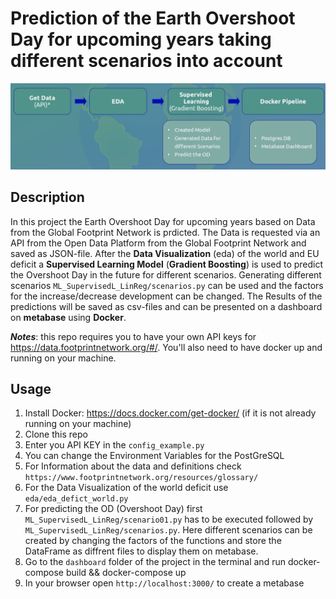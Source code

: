 # Prediction of the Earth Overshoot Day for upcoming years taking different scenarios into account 

![Overshoot_Day](OvershootDay.png "Overshoot_Day")

## Description
In this project the Earth Overshoot Day for upcoming years based on Data from the Global Footprint Network is prdicted. The Data is requested via an API from the Open Data Platform from the Global Footprint Network and saved as JSON-file. After the **Data Visualization** (eda) of the world and EU deficit a **Supervised Learning Model** (**Gradient Boosting**) is used to predict the Overshoot Day in the future for different scenarios. Generating different scenarios ```ML_SupervisedL_LinReg/scenarios.py``` can be used and the factors for the increase/decrease development can be changed. The Results of the predictions will be saved as csv-files and can be presented on a dashboard on **metabase** using **Docker**.

***Notes***: this repo requires you to have your own API keys for https://data.footprintnetwork.org/#/. You'll also need to have docker up and running on your machine.


## Usage
1. Install Docker: https://docs.docker.com/get-docker/ (if it is not already running on your machine)
2. Clone this repo
3. Enter you API KEY in the ```config_example.py```
4. You can change the Environment Variables for the PostGreSQL
5. For Information about the data and definitions check ```https://www.footprintnetwork.org/resources/glossary/```
6. For the Data Visualization of the world deficit use ```eda/eda_defict_world.py```
7. For predicting the OD (Overshoot Day) first ```ML_SupervisedL_LinReg/scenario01.py``` has to be executed followed by ```ML_SupervisedL_LinReg/scenarios.py```. Here different scenarios can be created by changing the factors of the functions and store the DataFrame as diffrent files to display them on metabase.
4. Go to the `dashboard` folder of the project in the terminal and run docker-compose build && docker-compose up
5. In your browser open ```http://localhost:3000/``` to create a metabase

